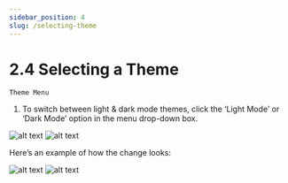 ```yaml
---
sidebar_position: 4
slug: /selecting-theme
---
```


# 2.4 Selecting a Theme

    Theme Menu

1. To switch between light & dark mode themes, click the ‘Light Mode’ or ‘Dark Mode’ option in the menu drop-down box.

![alt text](/img/mattermenu.png)
![alt text](/img/mattermenu2.png)

Here’s an example of how the change looks:

![alt text](/img/matterdark.png)
![alt text](/img/matterlight.png)
